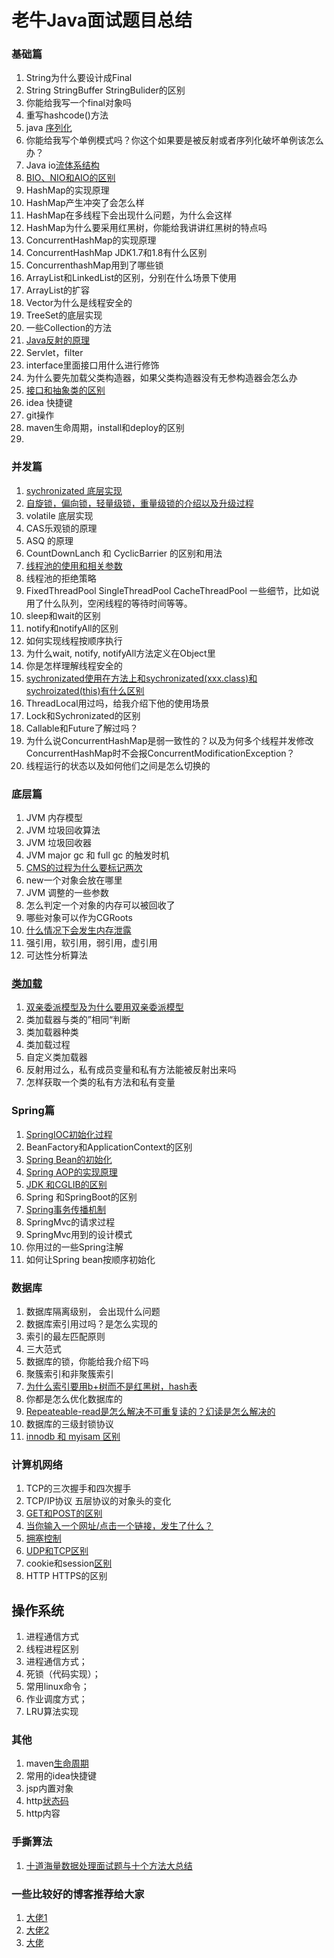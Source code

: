 # 老牛Java面试题目总结




### 基础篇
1.  String为什么要设计成Final
2.  String StringBuffer StringBulider的区别      
3.  你能给我写一个final对象吗 
4.  重写hashcode()方法
5.  java [序列化](https://www.cnblogs.com/xdp-gacl/p/3777987.html)
6.  你能给我写个单例模式吗？你这个如果要是被反射或者序列化破坏单例该怎么办？
7.  Java io[流体系结构](https://blog.csdn.net/kingdvc/article/details/42488517)
8.  [BIO、NIO和AIO的区别](https://blog.csdn.net/u013851082/article/details/53942947/)
9.  HashMap的实现原理
10.  HashMap产生冲突了会怎么样
11.  HashMap在多线程下会出现什么问题，为什么会这样
12.  HashMap为什么要采用红黑树，你能给我讲讲红黑树的特点吗
13.  ConcurrentHashMap的实现原理
14.  ConcurrentHashMap JDK1.7和1.8有什么区别
15.  ConcurrenthashMap用到了哪些锁
16.  ArrayList和LinkedList的区别，分别在什么场景下使用
17.  ArrayList的扩容
18.  Vector为什么是线程安全的
19.  TreeSet的底层实现
20.  一些Collection的方法
21.  [Java反射的原理](https://blog.csdn.net/TellH/article/details/70997628)
22.  Servlet，filter
23.  interface里面接口用什么进行修饰
24.  为什么要先加载父类构造器，如果父类构造器没有无参构造器会怎么办
25.  [接口和抽象类的区别](http://www.importnew.com/12399.html)
26.  idea 快捷键
27.  git操作
28.  maven生命周期，install和deploy的区别
29.  

### 并发篇
1. [sychronizated 底层实现](https://blog.csdn.net/javazejian/article/details/72828483)
2. [自旋锁，偏向锁，轻量级锁，重量级锁的介绍以及升级过程]()
3. volatile 底层实现
4. CAS乐观锁的原理
5. ASQ 的原理
6. CountDownLanch 和 CyclicBarrier 的区别和用法
7. [线程池的使用和相关参数](https://blog.csdn.net/pfnie/article/details/52757002)
8. 线程池的拒绝策略
9. FixedThreadPool SingleThreadPool CacheThreadPool 一些细节，比如说用了什么队列，空闲线程的等待时间等等。
10. sleep和wait的区别
11. notify和notifyAll的区别
12. 如何实现线程按顺序执行
13. 为什么wait, notify, notifyAll方法定义在Object里
14. 你是怎样理解线程安全的
15. [sychronizated使用在方法上和sychronizated(xxx.class)和sychroizated(this)有什么区别](https://blog.csdn.net/luckey_zh/article/details/53815694)
16. ThreadLocal用过吗，给我介绍下他的使用场景
17. Lock和Sychronizated的区别
18. Callable和Future了解过吗？
19. 为什么说ConcurrentHashMap是弱一致性的？以及为何多个线程并发修改ConcurrentHashMap时不会报ConcurrentModificationException？
20. 线程运行的状态以及如何他们之间是怎么切换的

### 底层篇
1. JVM 内存模型
2. JVM 垃圾回收算法
3. JVM 垃圾回收器
4. JVM major gc 和 full gc 的触发时机
5. [CMS的过程为什么要标记两次](https://blog.csdn.net/zqz_zqz/article/details/70568819)
6. new一个对象会放在哪里
7. JVM 调整的一些参数
8. 怎么判定一个对象的内存可以被回收了
9. 哪些对象可以作为CGRoots
10. [什么情况下会发生内存泄露](https://blog.csdn.net/morningsun1990/article/details/25456707)
11. 强引用，软引用，弱引用，虚引用
12. 可达性分析算法

### [类加载](https://www.cnblogs.com/aspirant/p/7200523.html)
1. [双亲委派模型及为什么要用双亲委派模型](https://www.cnblogs.com/wxd0108/p/6681618.html)
2. 类加载器与类的”相同“判断   
3. 类加载器种类 
4. 类加载过程   
5. 自定义类加载器
6. 反射用过么，私有成员变量和私有方法能被反射出来吗
7. 怎样获取一个类的私有方法和私有变量

### Spring篇
1. [SpringIOC初始化过程](https://blog.csdn.net/zqh994828/article/details/78452421)
2. BeanFactory和ApplicationContext的区别
3. [Spring Bean的初始化]()
4. [Spring AOP的实现原理](https://www.ibm.com/developerworks/cn/java/j-lo-springaopcglib/)
5. [JDK 和CGLIB的区别](https://blog.csdn.net/dreamrealised/article/details/12885739)
6. Spring 和SpringBoot的区别
7. [Spring事务传播机制](https://blog.csdn.net/hcmony/article/details/77850183)
8. SpringMvc的请求过程
9. SpringMvc用到的设计模式
10. 你用过的一些Spring注解
11. 如何让Spring bean按顺序初始化

### 数据库
1. 数据库隔离级别， 会出现什么问题
2. 数据库索引用过吗？是怎么实现的
3. 索引的最左匹配原则
4. 三大范式
5. 数据库的锁，你能给我介绍下吗
6. 聚簇索引和非聚簇索引
7. [为什么索引要用b+树而不是红黑树，hash表](https://www.cnblogs.com/wade-luffy/p/6292784.html)
8. 你都是怎么优化数据库的
9. [Repeateable-read是怎么解决不可重复读的？幻读是怎么解决的](https://www.cnblogs.com/YFYkuner/p/5178684.html)
10. 数据库的三级封锁协议
11. [innodb 和 myisam 区别](https://www.cnblogs.com/changna1314/p/6878900.html)

### 计算机网络
1. TCP的三次握手和四次握手
2. TCP/IP协议 五层协议的对象头的变化
3. [GET和POST的区别](https://www.cnblogs.com/logsharing/p/8448446.html)
4. [当你输入一个网址/点击一个链接，发生了什么？](https://blog.csdn.net/Random__Walker/article/details/52040146)
5. [拥塞控制](https://blog.csdn.net/u010796790/article/details/52853539)
6. [UDP和TCP区别](https://www.cnblogs.com/xiaomayizoe/p/5258754.html)
7. cookie和session[区别](https://www.cnblogs.com/zlw-xf/p/8001383.html)
8. HTTP HTTPS的区别
## 操作系统
1. 进程通信方式
2. 线程进程区别
3. 进程通信方式；
4. 死锁（代码实现）；
5. 常用linux命令；
6. 作业调度方式；
7. LRU算法实现
### 其他

1. maven[生命周期](https://www.cnblogs.com/EasonJim/p/6816340.html)
2. 常用的idea快捷键
3. jsp内置对象
4. http[状态码](http://tool.oschina.net/commons?type=5)
5. http内容

### 手撕算法
1. [十道海量数据处理面试题与十个方法大总结](https://blog.csdn.net/v_JULY_v/article/details/6279498)

### 一些比较好的博客推荐给大家

1. [大佬1](https://github.com/frank-lam/2019_campus_apply)
2.  [大佬2](https://github.com/nullbull/architect-awesome)
3. [大佬](https://github.com/CyC2018/CS-Notes)